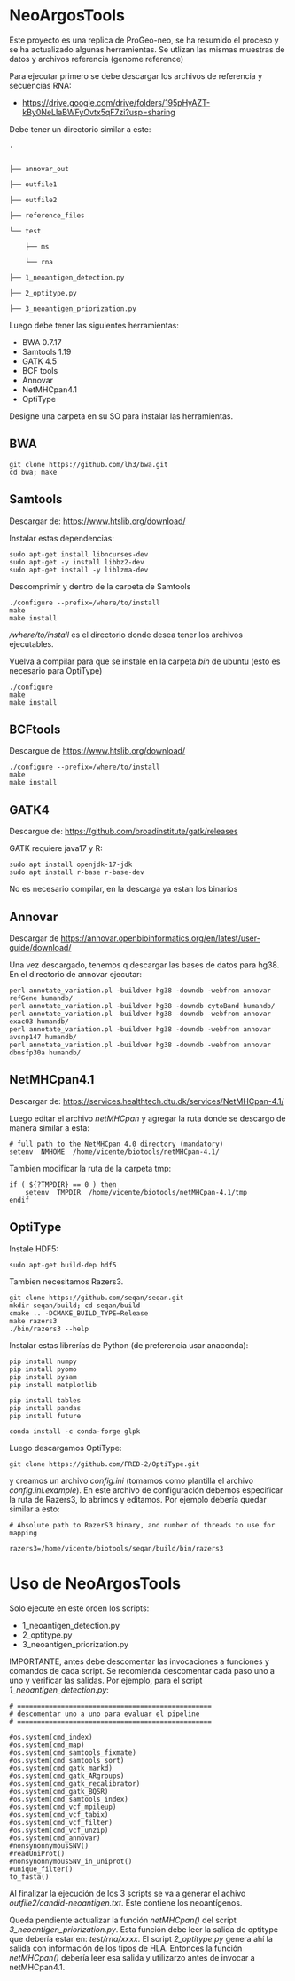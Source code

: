 # NeoArgosTools

Este proyecto es una replica de ProGeo-neo, se ha resumido el proceso y se ha actualizado algunas herramientas. Se utlizan las mismas muestras de datos y archivos referencia (genome reference)

Para ejecutar primero se debe descargar los archivos de referencia y secuencias RNA:
- https://drive.google.com/drive/folders/195pHyAZT-kBy0NeLIaBWFyOvtx5qF7zi?usp=sharing

Debe tener un directorio similar a este:

    .


    ├── annovar_out

    ├── outfile1

    ├── outfile2

    ├── reference_files

    └── test

        ├── ms

        └── rna

    ├── 1_neoantigen_detection.py

    ├── 2_optitype.py

    ├── 3_neoantigen_priorization.py



Luego debe tener las siguientes herramientas:
- BWA 0.7.17 
- Samtools 1.19 
- GATK 4.5 
- BCF tools 
- Annovar
- NetMHCpan4.1
- OptiType

Designe una carpeta en su SO para instalar las herramientas.

## BWA
```
git clone https://github.com/lh3/bwa.git
cd bwa; make
```

## Samtools
Descargar de: https://www.htslib.org/download/

Instalar estas dependencias:
```
sudo apt-get install libncurses-dev
sudo apt-get -y install libbz2-dev
sudo apt-get install -y liblzma-dev
```

Descomprimir y dentro de la carpeta de Samtools 
```
./configure --prefix=/where/to/install
make
make install
```

*/where/to/install* es el directorio donde desea tener los archivos ejecutables.  

Vuelva a compilar para que se instale en la carpeta *bin* de ubuntu (esto es necesario para OptiType)
```
./configure 
make
make install
```

## BCFtools

Descargue de https://www.htslib.org/download/

```
./configure --prefix=/where/to/install
make
make install
```

## GATK4

Descargue de: https://github.com/broadinstitute/gatk/releases

GATK requiere java17 y R:

```
sudo apt install openjdk-17-jdk
sudo apt install r-base r-base-dev
```

No es necesario compilar, en la descarga ya estan los binarios

## Annovar

Descargar de https://annovar.openbioinformatics.org/en/latest/user-guide/download/


Una vez descargado, tenemos q descargar las bases de datos para hg38. En el directorio de annovar ejecutar:

```
perl annotate_variation.pl -buildver hg38 -downdb -webfrom annovar refGene humandb/
perl annotate_variation.pl -buildver hg38 -downdb cytoBand humandb/
perl annotate_variation.pl -buildver hg38 -downdb -webfrom annovar exac03 humandb/ 
perl annotate_variation.pl -buildver hg38 -downdb -webfrom annovar avsnp147 humandb/ 
perl annotate_variation.pl -buildver hg38 -downdb -webfrom annovar dbnsfp30a humandb/
```

## NetMHCpan4.1

Descargar de: https://services.healthtech.dtu.dk/services/NetMHCpan-4.1/

Luego editar el archivo *netMHCpan* y agregar la ruta donde se descargo de manera similar a esta:

```
# full path to the NetMHCpan 4.0 directory (mandatory)
setenv	NMHOME	/home/vicente/biotools/netMHCpan-4.1/
```

Tambien modificar la ruta de la carpeta tmp:

```
if ( ${?TMPDIR} == 0 ) then
	setenv  TMPDIR  /home/vicente/biotools/netMHCpan-4.1/tmp
endif
```

## OptiType

Instale HDF5:

```
sudo apt-get build-dep hdf5
```

Tambien necesitamos Razers3. 
```
git clone https://github.com/seqan/seqan.git
mkdir seqan/build; cd seqan/build
cmake .. -DCMAKE_BUILD_TYPE=Release
make razers3
./bin/razers3 --help
```

Instalar estas librerías de Python (de preferencia usar anaconda):

```
pip install numpy
pip install pyomo
pip install pysam
pip install matplotlib

pip install tables
pip install pandas
pip install future

conda install -c conda-forge glpk
```

Luego descargamos OptiType:
```
git clone https://github.com/FRED-2/OptiType.git
```

y creamos un archivo *config.ini* (tomamos como plantilla el archivo *config.ini.example*). En este archivo de configuración debemos especificar la ruta de Razers3, lo abrimos y editamos. Por ejemplo debería quedar similar a esto:

```
# Absolute path to RazerS3 binary, and number of threads to use for mapping

razers3=/home/vicente/biotools/seqan/build/bin/razers3
```


# Uso de NeoArgosTools

Solo ejecute en este orden los scripts:

- 1_neoantigen_detection.py
- 2_optitype.py
- 3_neoantigen_priorization.py


IMPORTANTE, antes debe descomentar las invocaciones a funciones y comandos de cada script. Se recomienda descomentar cada paso uno a uno y verificar las salidas. Por ejemplo, para el script *1_neoantigen_detection.py*:

```
# =================================================
# descomentar uno a uno para evaluar el pipeline
# =================================================

#os.system(cmd_index)
#os.system(cmd_map)
#os.system(cmd_samtools_fixmate)
#os.system(cmd_samtools_sort)
#os.system(cmd_gatk_markd)
#os.system(cmd_gatk_ARgroups)
#os.system(cmd_gatk_recalibrator)
#os.system(cmd_gatk_BQSR)
#os.system(cmd_samtools_index)
#os.system(cmd_vcf_mpileup)
#os.system(cmd_vcf_tabix)
#os.system(cmd_vcf_filter)
#os.system(cmd_vcf_unzip)
#os.system(cmd_annovar)
#nonsynonnymousSNV()
#readUniProt()
#nonsynonnymousSNV_in_uniprot()
#unique_filter()
to_fasta()
```





Al finalizar la ejecución de los 3 scripts se va a generar el achivo *outfile2/candid-neoantigen.txt*. Este contiene los neoantígenos.

Queda pendiente actualizar la función *netMHCpan()* del script *3_neoantigen_priorization.py*. Esta función debe leer la salida de optitype que debería estar en: *test/rna/xxxx*. El script *2_optitype.py* genera ahí la salida con información de los tipos de HLA. Entonces la función *netMHCpan()* debería leer esa salida y utilizarzo antes de invocar a netMHCpan4.1.
